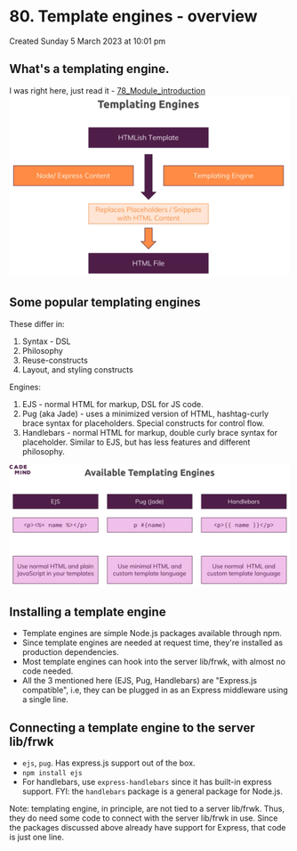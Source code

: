 # 80. Template engines - overview
Created Sunday 5 March 2023 at 10:01 pm

## What's a templating engine.
I was right here, just read it - [78_Module_introduction](78_Module_introduction.md)
![](../../../../assets/80_Template_engines_overview-image-1.png)


## Some popular templating engines
These differ in:
1. Syntax - DSL
2. Philosophy
3. Reuse-constructs
4. Layout, and styling constructs

Engines:
1. EJS - normal HTML for markup, DSL for JS code.
2. Pug (aka Jade) - uses a minimized version of HTML, hashtag-curly brace syntax for placeholders. Special constructs for control flow.
3. Handlebars - normal HTML for markup, double curly brace syntax for placeholder. Similar to EJS, but has less features and different philosophy.

![](../../../../assets/80_Template_engines_overview-image-2.png)


## Installing a template engine
- Template engines are simple Node.js packages available through npm.
- Since template engines are needed at request time, they're installed as production dependencies.
- Most template engines can hook into the server lib/frwk, with almost no code needed.
- All the 3 mentioned here (EJS, Pug, Handlebars) are "Express.js compatible", i.e, they can be plugged in as an Express middleware using a single line.


## Connecting a template engine to the server lib/frwk
- `ejs`, `pug`. Has express.js support out of the box.
- `npm install ejs`
- For handlebars, use `express-handlebars` since it has built-in express support. FYI: the `handlebars` package is a general package for Node.js.

Note: templating engine, in principle, are not tied to a server lib/frwk. Thus, they do need some code to connect with the server lib/frwk in use. Since the packages discussed above already have support for Express, that code is just one line.